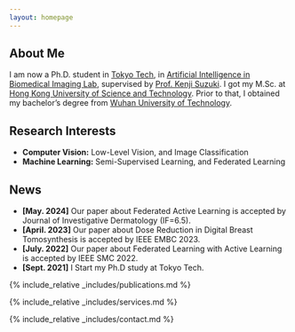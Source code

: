 ```yaml
---
layout: homepage
---
```


## About Me

I am now a Ph.D. student in <a href="https://www.titech.ac.jp/english">Tokyo Tech</a>, in <a href="http://suzukilab.first.iir.titech.ac.jp/">Artificial Intelligence in Biomedical Imaging Lab</a>, supervised by <a href="https://scholar.google.com/citations?user=MdNb8Z0AAAAJ">Prof. Kenji Suzuki</a>. I got my M.Sc. at <a href="https://hkust.edu.hk/">Hong Kong University of Science and Technology</a>. Prior to that, I obtained my bachelor’s degree from  <a href="https://www.whut.edu.cn/">Wuhan University of Technology</a>.


## Research Interests

- **Computer Vision:** Low-Level Vision, and Image Classification
- **Machine Learning:** Semi-Supervised Learning, and Federated Learning

## News
- **[May. 2024]** Our paper about Federated Active Learning is accepted by Journal of Investigative Dermatology (IF=6.5).
- **[April. 2023]** Our paper about Dose Reduction in Digital Breast Tomosynthesis is accepted by IEEE EMBC 2023.
- **[July. 2022]** Our paper about Federated Learning with Active Learning is accepted by IEEE SMC 2022.
- **[Sept. 2021]** I Start my Ph.D study at Tokyo Tech.

{% include_relative _includes/publications.md %}

{% include_relative _includes/services.md %}

{% include_relative _includes/contact.md %}

<div style="margin-top: 10px; width: 100px; display: flex; justify-content: center;">
    <script type="text/javascript" id="clstr_globe" src="//clustrmaps.com/globe.js?d=r658mGbOXBv4KifU2G2eoBk6CoRImBZPx-ZmAF1FQjk"></script>
</div>